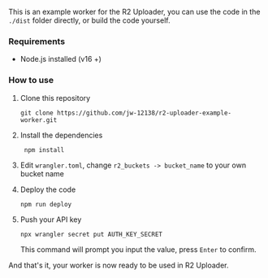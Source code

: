 This is an example worker for the R2 Uploader, you can use the code in the `./dist` folder directly, or build the code yourself.

### Requirements

- Node.js installed (v16 +)

### How to use

1. Clone this repository
   ```shell
   git clone https://github.com/jw-12138/r2-uploader-example-worker.git
   ```
2. Install the dependencies
   ```shell
    npm install
   ```
   
3. Edit `wrangler.toml`, change `r2_buckets -> bucket_name` to your own bucket name

4. Deploy the code
   ```shell
   npm run deploy
   ```
5. Push your API key
   ```shell
   npx wrangler secret put AUTH_KEY_SECRET
   ```

   This command will prompt you input the value, press `Enter` to confirm.

And that's it, your worker is now ready to be used in R2 Uploader.
